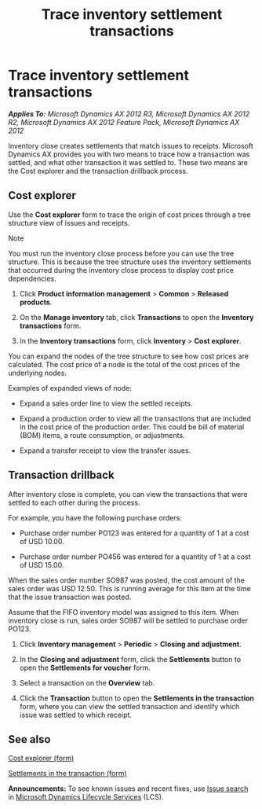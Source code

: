 ﻿---
title: Trace inventory settlement transactions
TOCTitle: Trace inventory settlement transactions
ms:assetid: 68eed109-25e8-4893-99e5-148f577133f7
ms:mtpsurl: https://technet.microsoft.com/en-us/library/Gg231574(v=AX.60)
ms:contentKeyID: 36057960
ms.date: 04/18/2014
mtps_version: v=AX.60
---

# Trace inventory settlement transactions 


_**Applies To:** Microsoft Dynamics AX 2012 R3, Microsoft Dynamics AX 2012 R2, Microsoft Dynamics AX 2012 Feature Pack, Microsoft Dynamics AX 2012_

Inventory close creates settlements that match issues to receipts. Microsoft Dynamics AX provides you with two means to trace how a transaction was settled, and what other transaction it was settled to. These two means are the Cost explorer and the transaction drillback process.

## Cost explorer

Use the **Cost explorer** form to trace the origin of cost prices through a tree structure view of issues and receipts.


> [!NOTE]
> <P>You must run the inventory close process before you can use the tree structure. This is because the tree structure uses the inventory settlements that occurred during the inventory close process to display cost price dependencies.</P>



1.  Click **Product information management** \> **Common** \> **Released products**.

2.  On the **Manage inventory** tab, click **Transactions** to open the **Inventory transactions** form.

3.  In the **Inventory transactions** form, click **Inventory** \> **Cost explorer**.

You can expand the nodes of the tree structure to see how cost prices are calculated. The cost price of a node is the total of the cost prices of the underlying nodes.

Examples of expanded views of node:

  - Expand a sales order line to view the settled receipts.

  - Expand a production order to view all the transactions that are included in the cost price of the production order. This could be bill of material (BOM) items, a route consumption, or adjustments.

  - Expand a transfer receipt to view the transfer issues.

## Transaction drillback

After inventory close is complete, you can view the transactions that were settled to each other during the process.

For example, you have the following purchase orders:

  - Purchase order number PO123 was entered for a quantity of 1 at a cost of USD 10.00.

  - Purchase order number PO456 was entered for a quantity of 1 at a cost of USD 15.00.

When the sales order number SO987 was posted, the cost amount of the sales order was USD 12.50. This is running average for this item at the time that the issue transaction was posted.

Assume that the FIFO inventory model was assigned to this item. When inventory close is run, sales order SO987 will be settled to purchase order PO123.

1.  Click **Inventory management** \> **Periodic** \> **Closing and adjustment**.

2.  In the **Closing and adjustment** form, click the **Settlements** button to open the **Settlements for voucher** form.

3.  Select a transaction on the **Overview** tab.

4.  Click the **Transaction** button to open the **Settlements in the transaction** form, where you can view the settled transaction and identify which issue was settled to which receipt.

## See also

[Cost explorer (form)](https://technet.microsoft.com/en-us/library/aa600945\(v=ax.60\))

[Settlements in the transaction (form)](https://technet.microsoft.com/en-us/library/aa571469\(v=ax.60\))

  
**Announcements:** To see known issues and recent fixes, use [Issue search](http://go.microsoft.com/fwlink/?linkid=389258) in [Microsoft Dynamics Lifecycle Services](http://go.microsoft.com/fwlink/?linkid=306505) (LCS).

